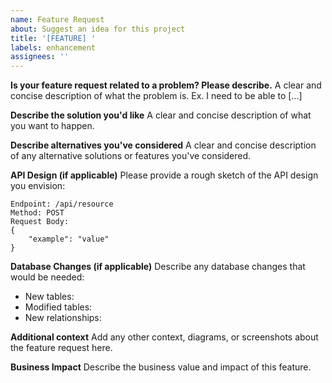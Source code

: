 ```yaml
---
name: Feature Request
about: Suggest an idea for this project
title: '[FEATURE] '
labels: enhancement
assignees: ''
---
```


**Is your feature request related to a problem? Please describe.**
A clear and concise description of what the problem is. Ex. I need to be able to [...]

**Describe the solution you'd like**
A clear and concise description of what you want to happen.

**Describe alternatives you've considered**
A clear and concise description of any alternative solutions or features you've considered.

**API Design (if applicable)**
Please provide a rough sketch of the API design you envision:

```
Endpoint: /api/resource
Method: POST
Request Body:
{
    "example": "value"
}
```

**Database Changes (if applicable)**
Describe any database changes that would be needed:
- New tables:
- Modified tables:
- New relationships:

**Additional context**
Add any other context, diagrams, or screenshots about the feature request here.

**Business Impact**
Describe the business value and impact of this feature.

